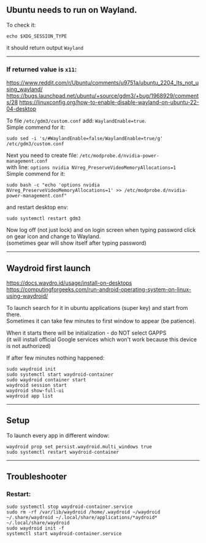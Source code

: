 
## Ubuntu needs to run on Wayland. 

To check it:
```shell
echo $XDG_SESSION_TYPE
```
it should return output `Wayland`  

-----------------------------------

### If returned value is `x11`:

https://www.reddit.com/r/Ubuntu/comments/u9751a/ubuntu_2204_lts_not_using_wayland/
https://bugs.launchpad.net/ubuntu/+source/gdm3/+bug/1968929/comments/28
https://linuxconfig.org/how-to-enable-disable-wayland-on-ubuntu-22-04-desktop

To file `/etc/gdm3/custom.conf` add: `WaylandEnable=true`.  
Simple commend for it:
```shell
sudo sed -i 's/#WaylandEnable=false/WaylandEnable=true/g' /etc/gdm3/custom.conf
```
Next you need to create file: `/etc/modprobe.d/nvidia-power-management.conf`  
with line:
`options nvidia NVreg_PreserveVideoMemoryAllocations=1`  
Simple commend for it:
```shell
sudo bash -c "echo 'options nvidia NVreg_PreserveVideoMemoryAllocations=1' >> /etc/modprobe.d/nvidia-power-management.conf"
```
and restart desktop env:  
```shell
sudo systemctl restart gdm3
```
Now log off (not just lock) and on login screen when typing password click on gear icon and change to Wayland.  
(sometimes gear will show itself after typing password)

-----------------------------------

## Waydroid first launch

https://docs.waydro.id/usage/install-on-desktops
https://computingforgeeks.com/run-android-operating-system-on-linux-using-waydroid/

To launch search for it in ubuntu applications (super key) and start from there.  
Sometimes it can take few minutes to first window to appear (be patience).  

When it starts there will be initialization - do NOT select GAPPS  
(it will install official Google services which won't work because this device is not authorized)

If after few minutes nothing happened:
```shell
sudo waydroid init
sudo systemctl start waydroid-container
sudo waydroid container start
waydroid session start
waydroid show-full-ui
waydroid app list
```

-----------------------------------
## Setup

To launch every app in different window:
```shell
waydroid prop set persist.waydroid.multi_windows true
sudo systemctl restart waydroid-container
```

-----------------------------------
## Troubleshooter

### Restart:
```shell
sudo systemctl stop waydroid-container.service
sudo rm -rf /var/lib/waydroid /home/.waydroid ~/waydroid ~/.share/waydroid ~/.local/share/applications/*aydroid* ~/.local/share/waydroid
sudo waydroid init -f
systemctl start waydroid-container.service
```


